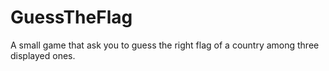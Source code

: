 # GuessTheFlag
A small game that ask you to guess the right flag of a country among three displayed ones.

